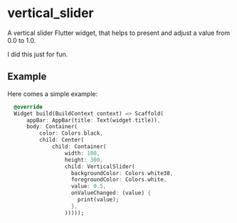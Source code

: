 # vertical_slider

A vertical slider Flutter widget, that helps to present and adjust a value from
0.0 to 1.0.

I did this just for fun.

## Example

Here comes a simple example:

``` dart
  @override
  Widget build(BuildContext context) => Scaffold(
      appBar: AppBar(title: Text(widget.title)),
      body: Container(
          color: Colors.black,
          child: Center(
              child: Container(
                  width: 100,
                  height: 300,
                  child: VerticalSlider(
                    backgroundColor: Colors.white38,
                    foregroundColor: Colors.white,
                    value: 0.5,
                    onValueChanged: (value) {
                      print(value);
                    },
                  )))));
```
